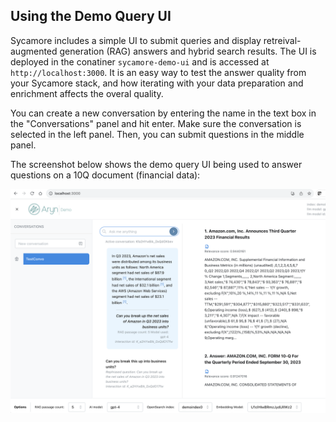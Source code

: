 ## Using the Demo Query UI

Sycamore includes a simple UI to submit queries and display retreival-augmented generation (RAG) answers and hybrid search results. The UI is deployed in the conatiner `sycamore-demo-ui` and is accessed at `http://localhost:3000`. It is an easy way to test the answer quality from your Sycamore stack, and how iterating with your data preparation and enrichment affects the overal quality.

You can create a new conversation by entering the name in the text box in the "Conversations" panel and hit enter. Make sure the conversation is selected in the left panel. Then, you can submit questions in the middle panel.

The screenshot below shows the demo query UI being used to answer questions on a 10Q document (financial data):

![Untitled](imgs/xlarge_DemoUI_FollowUpQuestion.png)
